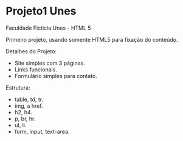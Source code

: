 # Projeto1 Unes
 Faculdade Ficticia Unes - HTML 5

 Primeiro projeto, usando somente HTML5 para fixação do conteúdo.

 Detalhes do Projeto:

 - Site simples com 3 páginas.
 - Links funcionais.
 - Formulário simples para contato.

 Estrutura:

 - table, td, tr.
 - img, a href.
 - h2, h4.
 - p, br, hr.
 - ul, li.
 - form, input, text-area.
